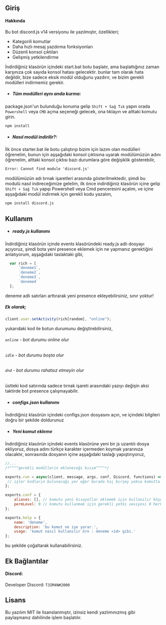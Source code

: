 ## Giriş

#### Hakkında
Bu bot discord.js v14 versiyonu ile yazılmıştır, özellikleri;
- Kategorili komutlar
- Daha hızlı mesaj yazdırma fonksiyonları
- Düzenli konsol çıktıları
- Gelişmiş yetkilendirme

İndirdiğiniz klasörün içindeki start.bat botu başlatır, ama başlattığınız zaman karşınıza çok sayıda konsol hatası gelecektir.
bunlar tam olarak hata değildir, bize sadece eksik modül olduğunu yazdırır, ve bizim gerekli modülleri indirmemiz gerekir.
- ##### Tüm modülleri aynı anda kurma:
package.json'un bulunduğu konuma gelip `Shift + Sağ Tık` yapın orada `Powershell` veya `CMD` açma seçeneği gelecek, ona tıklayın ve alttaki komutu girin.
```bat
npm install
```
- ##### Nasıl modül indirilir?:
İlk önce starter.bat ile botu çalıştırıp bizim için lazım olan modülleri öğrenelim, bunun için aşşağıdaki konsol çıktısına uyarak modülümüzün adını öğrenelim, alttaki konsol çıktısı bazı durumlara göre değişiklik gösterebilir,
```bat
Error: Cannot find module 'discord.js'
```
modülümüzün adı tırnak işaretleri arasında gösterilmektedir, şimdi bu modulü nasıl indireceğimize gelelim, ilk önce indirdiğiniz klasörün içine gelip `Shift + Sağ Tık` yapıp Powershell veya Cmd penceresini açalım, ve içine aşşağıdaki modül indirmek için gerekli kodu yazalım,
```bat
npm install discord.js
```

## Kullanım
- ##### ready.js kullanımı
İndirdiğiniz klasörün içinde events klasöründeki ready.js adlı dosyayı açıyoruz,
şimdi bota yeni presence eklemek için ne yapmanız gerektiğini anlatıyorum,
aşşağıdaki taslaktaki gibi,
```javascript
  var rich = [
	  `deneme1`,
	  `deneme2`,
	  `deneme3`,
	  `deneme4`
  ];
```
deneme adlı satırları arttırarak yeni presence ekleyebilirsiniz, sınır yoktur!
##### Ek olarak;
```javascript
client.user.setActivity(rich[random], "online");
```
yukarıdaki kod ile botun durumunu değiştirebilirsiniz,
###### `online` - bot durumu online olur
###### `idle` - bot durumu boşta olur
###### `dnd` - bot durumu rahatsız etmeyin olur
üstteki kod satırında sadece tırnak işareti arasındaki yazıyı değişin aksi taktirde bot presence çalışmayabilir.

- ##### configs.json kullanımı
İndirdiğiniz klasörün içindeki configs.json dosyasını açın, ve içindeki bilgileri doğru bir şekilde doldurunuz

- ##### Yeni komut ekleme
İndirdiğiniz klasörün içindeki events klasörüne yeni bir js uzantılı dosya ekliyoruz, dosya adını türkçe karakter içermeden koymak yararınıza olacaktır, sonrasında dosyanın içine aşşağıdaki taslağı yapıştırıyoruz,

```javascript
//...
/*^^^^gerekli modüllerin ekleneceği kısım^^^^*/

exports.run = async(client, message, args, conf, Discord, functions) => {
 // işler kodların bulunacağı yer eğer burada hiç birşey yoksa komutta doğal olarak bir yanıt göndermeyecektir, ve herhangi bir konsol çıktısı göndermez.
};

exports.conf = {
	aliases: [], // komutu yeni kısayollar eklemek için kullanılır köşeli parantezin içine "tmn","kz","test" şeklinde eklemelisiniz.
	permLevel: 0 // komutu kullanmak için gerekli yetki seviyesi 0 herkesin kullanabilmesi demek.
};

exports.help = {
	name: 'deneme',
	description: 'bu komut ne işe yarar.',
	usage: 'komut nasıl kullanılır örn : deneme <id> gibi.'
};
```
bu şekilde çoğaltarak kullanabilirsiniz.

## Ek Bağlantılar
#### Discord:
Developer Discord: `T3IM4N#2000`

## Lisans
Bu yazılım MIT ile lisanslanmıştır, izinsiz kendi yazlımınızmış gibi paylaşmanız dahilinde işlem başlatılır.
